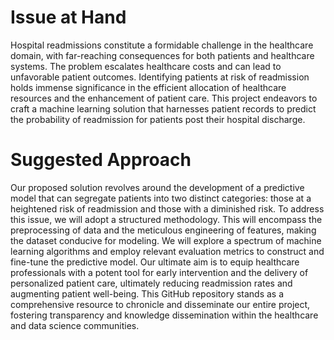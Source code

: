 # Issue at Hand

Hospital readmissions constitute a formidable challenge in the healthcare domain, with far-reaching consequences for both patients and healthcare systems. The problem escalates healthcare costs and can lead to unfavorable patient outcomes. Identifying patients at risk of readmission holds immense significance in the efficient allocation of healthcare resources and the enhancement of patient care. This project endeavors to craft a machine learning solution that harnesses patient records to predict the probability of readmission for patients post their hospital discharge.

# Suggested Approach

Our proposed solution revolves around the development of a predictive model that can segregate patients into two distinct categories: those at a heightened risk of readmission and those with a diminished risk. To address this issue, we will adopt a structured methodology. This will encompass the preprocessing of data and the meticulous engineering of features, making the dataset conducive for modeling. We will explore a spectrum of machine learning algorithms and employ relevant evaluation metrics to construct and fine-tune the predictive model. Our ultimate aim is to equip healthcare professionals with a potent tool for early intervention and the delivery of personalized patient care, ultimately reducing readmission rates and augmenting patient well-being. This GitHub repository stands as a comprehensive resource to chronicle and disseminate our entire project, fostering transparency and knowledge dissemination within the healthcare and data science communities.
